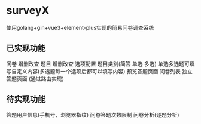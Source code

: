 # surveyX
使用golang+gin+vue3+element-plus实现的简易问卷调查系统


## 已实现功能
问卷 增删改查
题目 增删改查 选项配置 题目类别(简答 单选 多选)
单选多选题可填写自定义内容(多选题每一个选项后都可以填写内容)
预览答题页面
问卷列表 独立答题页面 (通过路由实现)

## 待实现功能


答题用户信息(手机号，浏览器指纹)
问卷答题次数限制
问卷分析(逐题分析)


